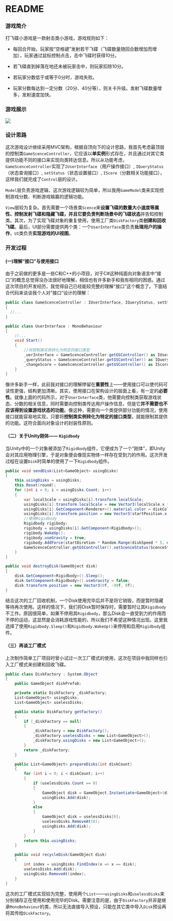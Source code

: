 # README

### 游戏简介

打飞碟小游戏是一款射击类小游戏，游戏规则如下：

- 每回合开始，玩家按“空格键”发射若干飞碟（飞碟数量随回合数增加而增加），玩家通过鼠标控制点击，击中飞碟时获得10分。

- 若飞碟直到掉落在地还未被玩家击中，则玩家扣除10分。

- 若玩家分数低于或等于0分时，游戏失败。

- 玩家分数每达到一定分数（20分、40分等），则关卡升级。发射飞碟数量增多，发射速度加快。

### 游戏展示

![](http://ompnv884d.bkt.clouddn.com/Disk.gif)

### 设计思路

​	这次游戏设计继续采用MVC架构，根据自顶向下的设计思路，我首先考虑最顶层的控制类`GameScenceController`，它应该以**单实例**形式存在，并且通过对其它类提供功能不同的接口来实现向类转达信息。所以从功能考虑，`GameScenceController`实现了`IUserInterface`（用户操作接口）, `IQueryStatus`（状态查询接口）, `setStatus`（状态设置接口）, `IScore`（分数相关功能接口），这样我们就完成了`Control`层的设计。

​	`Model`层负责游戏逻辑，这次游戏逻辑较为简单，所以我用`GameModel`类来实现控制游戏分数、判断游戏输赢的逻辑功能。

​	`View`层较为复杂。首先需要一个场景类`Scence`来**设置飞碟的数量大小速度等属性、控制发射飞碟和隐藏飞碟，并且它要负责判断场景中的飞碟状态**并告知控制类。其次，为了实现飞碟对象的重复使用，使用工厂类`DiskFactory`类**创建和回收飞碟**。最后，UI部分需要提供两个类：一个`UserInterface`类负责**处理用户的操作**，`UI`类负责**实现游戏的UI视图**。

### 开发过程

#### (一)理解“接口”与使用接口

​	由于之前做的更多是一些C和C++的小项目，对于C#这种纯面向对象语言中“接口”的概念总觉得没办法很好地理解，相信也有许多新手和我有相同的困惑。通过这次项目的开发经历，我觉得自己已经能较完整的理解“接口”这个概念了。下面结合代码来谈谈我个人对“接口”设计的理解：

```c#
public class GameScenceController : IUserInterface, IQueryStatus, setStatus, IScore
{
  //...
}

public class UserInterface : MonoBehaviour
{
	//...
	void Start()
	{
      	//将控制类实例转化为特定的接口类型
    	_uerInterface = GameScenceController.getGSController() as IUserInterface;
    	_queryStatus = GameScenceController.getGSController() as IQueryStatus;
    	_changeScore = GameScenceController.getGSController() as IScore;
	}
}

```

​	像许多新手一样，此前我对接口的理解停留在**重要性**上——使用接口可以使代码可读性更强，结构更加清晰。其实，使用接口在架构设计的层面上看，有一定的**必要性**。就像上面的代码所示，对于`UserInterface`类，他需要向控制类获取游戏状态、分数的相关信息，同时需要向控制类传达用户操作信息，但是它**并不需要也不应该得到设置游戏状态的功能**。像这种，需要向一个类提供部分功能的情况，使用接口就能容易地实现，只要将**控制类实例转化为特定的接口类型**，就能限制其提供的功能。这符合面向对象设计的封装性原则。

#### （二）关于Unity刚体—— `Rigidbody`

​	当Unity中的一个对象被添加了`Rigidbody`组件，它便成为了一个“刚体”，即Unity会对其应用物理引擎，于是对象便会像现实物体一样存在受到力的作用。这次开发过程在设置`Disk`时简单的使用了一下`Rigidbody`组件。

```c#
public void sendDisk(List<GameObject> usingDisks)
{
    this.usingDisks = usingDisks;
    this.Reset(round);
    for (int i = 0; i < usingDisks.Count; i++)
    {
        var localScale = usingDisks[i].transform.localScale;
        usingDisks[i].transform.localScale = new Vector3(localScale.x * diskScale, localScale.y * diskScale, localScale.z * diskScale);
        usingDisks[i].GetComponent<Renderer>().material.color = diskColor;
        usingDisks[i].transform.position = new Vector3(startPosition.x, startPosition.y + i, startPosition.z);
      	//使用Rigidbody
        Rigidbody rigibody;
        rigibody = usingDisks[i].GetComponent<Rigidbody>();
        rigibody.WakeUp();
        rigibody.useGravity = true;
        rigibody.AddForce(startDiretion * Random.Range(diskSpeed * 5, diskSpeed * 8) / 5, ForceMode.Impulse);
        GameScenceController.getGSController().setScenceStatus(ScenceStatus.shooting);
    }
}

public void destroyDisk(GameObject disk)
{
    disk.GetComponent<Rigidbody>().Sleep();
    disk.GetComponent<Rigidbody>().useGravity = false;
    disk.transform.position = new Vector3(0f, -99f, 0f);
}
```

​	结合这次的工厂回收机制，一个Disk使用完毕后并不是将它销毁，而是暂时隐藏等待再次使用。这样的情况下，我们将Disk暂时保存时，需要暂时让其`Rigidbody`不工作。原因很简单，如果不停用其`Rigidbody`，那么Disk会一直受到力的作用而不停的运动，这显然是会消耗游戏性能的，所以我们不希望这种情况出现。这里我选择了使用`Rigidbody.Sleep()`和`Rigidbody.WakeUp()`来停用和启用`Rigidbody`组件。

#### （三）再谈工厂模式

​	上次制作简单工厂项目时曾小试过一次工厂模式的使用，这次在项目中我同样也引入工厂模式来创建和回收飞碟。

```c#
public class DiskFactory : System.Object
{
    public GameObject diskPrefab;

    private static DiskFactory _diskFactory;
    List<GameObject> usingDisks;
    List<GameObject> uselessDisks;

    public static DiskFactory getFactory()
    {
        if (_diskFactory == null)
        {
            _diskFactory = new DiskFactory();
            _diskFactory.uselessDisks = new List<GameObject>();
            _diskFactory.usingDisks = new List<GameObject>();
        }
        return _diskFactory;
    }

    public List<GameObject> prepareDisks(int diskCount)
    {
        for (int i = 0; i < diskCount; i++)
        {
            if (uselessDisks.Count == 0)
            {
                GameObject disk = GameObject.Instantiate<GameObject>(diskPrefab);
                usingDisks.Add(disk);
            }
            else
            {
                GameObject disk = uselessDisks[0];
                uselessDisks.RemoveAt(0);
                usingDisks.Add(disk);
            }
        }
        return this.usingDisks;
    }

    public void recycleDisk(GameObject disk)
    {
        int index = usingDisks.FindIndex(x => x == disk);
        uselessDisks.Add(disk);
        usingDisks.RemoveAt(index);
    }
}
```

​	这次的工厂模式实现较为完整，使用两个`List`——`usingDisks`和`uselessDisks`来分别储存正在使用和使用完毕的Disk。需要注意的是，由于`DiskFactory`并非是继承`MonoBehaviour`的类，所以无法直接导入预设，只能在其它类中导入`Disk`预设再将其传给`DiskFactory`。